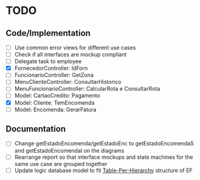 # TODO

## Code/Implementation
- [ ] Use common error views for different use cases
- [ ] Check if all interfaces are mockup compliant
- [ ] Delegate task to employee
- [x] FornecedorController: IdForn
- [ ] FuncionarioController: GetZona
- [ ] MenuClienteController: ConsultarHistorico
- [ ] MenuFuncionarioController: CalcularRota e ConsultarRota
- [ ] Model: CartaoCredito: Pagamento
- [x] Model: Cliente: TemEncomenda
- [ ] Model: Encomenda: GerarFatura

## Documentation
- [ ] Change getEstadoEncomenda/getEstadoEnc to getEstadoEncomendaS and getEstadoEncomendaI on the diagrams
- [ ] Rearrange report so that interface mockups and state machines for the same use case are grouped together
- [ ] Update logic database model to fit [Table-Per-Hierarchy](https://weblogs.asp.net/manavi/inheritance-mapping-strategies-with-entity-framework-code-first-ctp5-part-1-table-per-hierarchy-tph) structure of EF